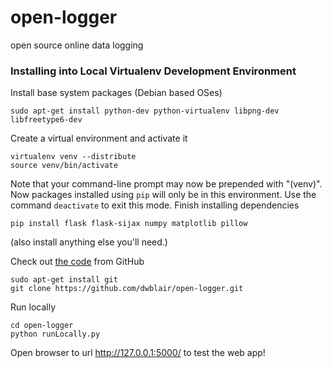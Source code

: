 open-logger
===========

open source online data logging 

### Installing into Local Virtualenv Development Environment
Install base system packages (Debian based OSes)

	sudo apt-get install python-dev python-virtualenv libpng-dev libfreetype6-dev

Create a virtual environment and activate it

	virtualenv venv --distribute
	source venv/bin/activate


Note that your command-line prompt may now be prepended with "(venv)".  Now packages installed using `pip` will only be in this environment.  Use the command `deactivate` to exit this mode.
Finish installing dependencies

	pip install flask flask-sijax numpy matplotlib pillow

(also install anything else you'll need.)

Check out [the code](https://github.com/dwblair/open-logger.git) from GitHub

	sudo apt-get install git
	git clone https://github.com/dwblair/open-logger.git


Run locally

	cd open-logger
	python runLocally.py
	
Open browser to url http://127.0.0.1:5000/ to test the web app!

